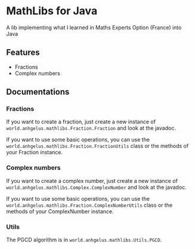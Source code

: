 # MathLibs for Java

A lib implementing what I learned in Maths Experts Option (France) into Java

## Features

- Fractions
- Complex numbers

## Documentations

### Fractions

If you want to create a fraction, just create a new instance of `world.anhgelus.mathlibs.Fraction.Fraction` and look at 
the javadoc.

If you want to use some basic operations, you can use the `world.anhgelus.mathlibs.Fraction.FractionUtils` class or the 
methods of your Fraction instance.

### Complex numbers

If you want to create a complex number, just create a new instance of `world.anhgelus.mathlibs.Complex.ComplexNumber` and
look at the javadoc.

If you want to use some basic operations, you can use the `world.anhgelus.mathlibs.Fraction.ComplexNumberUtils` class or 
the methods of your ComplexNumber instance.

### Utils

The PGCD algorithm is in `world.anhgelus.mathlibs.Utils.PGCD`.
